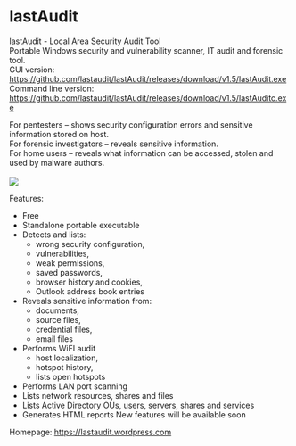 # lastAudit
lastAudit - Local Area Security Audit Tool<br>
Portable Windows security and vulnerability scanner, IT audit and forensic tool.
<br>
GUI version: https://github.com/lastaudit/lastAudit/releases/download/v1.5/lastAudit.exe
Command line version: https://github.com/lastaudit/lastAudit/releases/download/v1.5/lastAuditc.exe

For pentesters – shows security configuration errors and sensitive information stored on host.<br>
For forensic investigators – reveals sensitive information.<br>
For home users – reveals what information can be accessed, stolen and used by malware authors.<br>
<br>
<img src="https://raw.githubusercontent.com/lastaudit/lastaudit.github.io/master/screenshot1.5.png">
<br>

Features:
- Free
- Standalone portable executable
- Detects and lists:
     - wrong security configuration,
     - vulnerabilities,
     - weak permissions,
     - saved passwords,
     - browser history and cookies,
     - Outlook address book entries
- Reveals sensitive information from: 
     - documents, 
     - source files, 
     - credential files, 
     - email files
- Performs WiFI audit
     - host localization, 
     - hotspot history,
     - lists open hotspots
- Performs LAN port scanning
- Lists network resources, shares and files
- Lists Active Directory OUs, users, servers, shares and services
- Generates HTML reports
New features will be available soon


Homepage: https://lastaudit.wordpress.com
